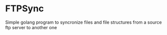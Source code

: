 # FTPSync

Simple golang program to syncronize files and file structures from a source ftp server to another one
